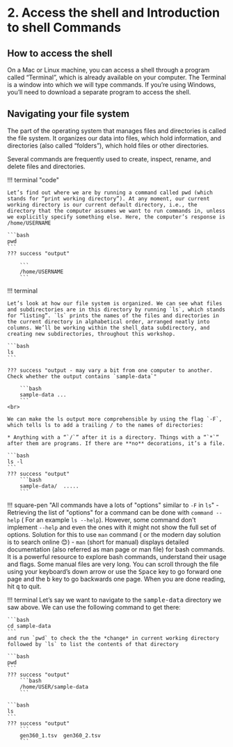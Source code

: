 # 2. Access the shell and Introduction to shell Commands 

## How to access the shell 

On a Mac or Linux machine, you can access a shell through a program called “Terminal”, which is already available on your computer. The Terminal is a window into which we will type commands. If you’re using Windows, you’ll need to download a separate program to access the shell.


## Navigating your file system 

The part of the operating system that manages files and directories is called the file system. It organizes our data into files, which hold information, and directories (also called “folders”), which hold files or other directories.

Several commands are frequently used to create, inspect, rename, and delete files and directories.

!!! terminal "code"

    Let’s find out where we are by running a command called pwd (which stands for “print working directory”). At any moment, our current working directory is our current default directory, i.e., the directory that the computer assumes we want to run commands in, unless we explicitly specify something else. Here, the computer’s response is /home/USERNAME

    ```bash
    pwd
    ```
    ??? success "output"

        ```
        /home/USERNAME
        ```
!!! terminal 

    Let’s look at how our file system is organized. We can see what files and subdirectories are in this directory by running `ls`, which stands for “listing”. `ls` prints the names of the files and directories in the current directory in alphabetical order, arranged neatly into columns. We’ll be working within the shell_data subdirectory, and creating new subdirectories, throughout this workshop.

    ```bash
    ls
    ```

    ??? success "output - may vary a bit from one computer to another. Check whether the output contains `sample-data`"

        ```bash
        sample-data ...
        ```
    <br>

    We can make the ls output more comprehensible by using the flag `-F`, which tells ls to add a trailing / to the names of directories:

    * Anything with a “`/`” after it is a directory. Things with a “`*`” after them are programs. If there are **no** decorations, it’s a file.
        
    ```bash
    ls -l
    ```
    ??? success "output"
        ```bash
        sample-data/  .....
        ``` 
!!! square-pen "All commands have a lots of "options" similar to `-F` in `ls`"
    - Retrieving the list of  "options" for a command can be done with `command --help`  ( For an example `ls --help`).  However, some command don't implement `--help` and even the ones with it might not show the full set of options. Solution for this to use `man` command ( or the modern day solution is to search online 😊)
    - `man` (short for manual) displays detailed documentation (also referred as man page or man file) for bash commands. It is a powerful resource to explore bash commands, understand their usage and flags. Some manual files are very long. You can scroll through the file using your keyboard’s down arrow or use the <KBD>Space</KBD> key to go forward one page and the <KBD>b</KBD> key to go backwards one page. When you are done reading, hit <KBD>q</KBD> to quit.

!!! terminal 
    Let’s say we want to navigate to the <KBD>sample-data</KBD> directory we saw above. We can use the following command to get there:

    ```bash
    cd sample-data
    ```
    and run `pwd` to check the the *change* in current working directory followed by `ls` to list the contents of that directory

    ```bash
    pwd
    ```
    ??? success "output"
        ```bash
        /home/USER/sample-data
        ```

    ```bash
    ls 
    ```
    ??? success "output"
        ```
        gen360_1.tsv  gen360_2.tsv
        ```